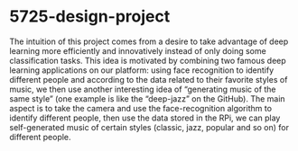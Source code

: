 # 5725-design-project
The intuition of this project comes from a desire to take advantage of deep learning more efficiently and innovatively instead of only doing some classification tasks. This idea is motivated by combining two famous deep learning applications on our platform: using face recognition to identify different people and according to the data related to their favorite styles of music, we then use another interesting idea of “generating music of the same style” (one example is like the “deep-jazz” on the GitHub).  The main aspect is to take the camera and use the face-recognition algorithm to identify different people, then use the data stored in the RPi, we can play self-generated music of certain styles (classic, jazz, popular and so on) for different people. 
